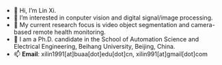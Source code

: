 - 👋 Hi, I’m Lin Xi.
- 👀 I’m interested in conputer vision and digital signal/image processing.
- 🌱 My current research focus is video object segmentation and camera-based remote health monitoring.
- 💞️ I am a Ph.D. candidate in the School of Automation Science and Electrical Engineering, Beihang University, Beijing, China.
- 📫 **Email**: xilin1991[at]buaa[dot]edu[dot]cn, xilin991[at]gmail[dot]com

<!---
xilin1991/xilin1991 is a ✨ special ✨ repository because its `README.md` (this file) appears on your GitHub profile.
You can click the Preview link to take a look at your changes.
--->
